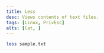 ```yaml
---
title: Less
desc: Views contents of text files.
tags: [Linux, PrivEsc]
alts: [Cat, ]
---
```


```sh
less sample.txt
```